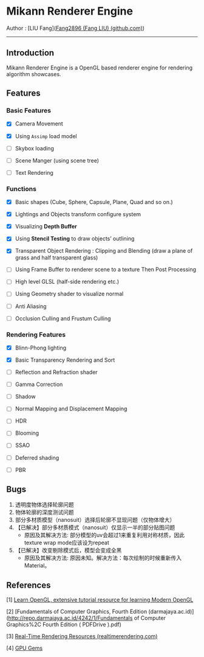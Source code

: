 # Mikann Renderer Engine

Author : [LIU Fang]([Fang2896 (Fang LIU) (github.com)](https://github.com/Fang2896))

---

## Introduction

Mikann Renderer Engine is a OpenGL based renderer engine for rendering algorithm showcases.



## Features

### Basic Features

* [x] Camera Movement
* [x] Using `Assimp` load model
* [ ] Skybox loading
* [ ] Scene Manger (using scene tree)

* [ ] Text Rendering




### Functions

* [x] Basic shapes
  (Cube, Sphere, Capsule, Plane, Quad and so on.)
* [x] Lightings and Objects transform configure system
* [x] Visualizing **Depth Buffer**
* [x] Using **Stencil Testing** to draw objects’ outlining
* [x] Transparent Object Rendering : Clipping and Blending 
  (draw a plane of grass and half transparent glass)
* [ ] Using Frame Buffer to renderer scene to a texture
  Then Post Processing
* [ ] High level GLSL (half-side rendering etc.)
* [ ] Using Geometry shader to visualize normal
* [ ] Anti Aliasing
* [ ] Occlusion Culling and Frustum Culling



### Rendering Features

* [x] Blinn-Phong lighting 
* [x] Basic Transparency Rendering and Sort
* [ ] Reflection and Refraction shader
* [ ] Gamma Correction
* [ ] Shadow
* [ ] Normal Mapping and Displacement Mapping
* [ ] HDR
* [ ] Blooming
* [ ] SSAO
* [ ] Deferred shading
* [ ] PBR


## Bugs
1. 透明度物体选择轮廓问题
2. 物体轮廓的深度测试问题
3. 部分多材质模型（nanosuit）选择后轮廓不显现问题（仅物体增大）
4. 【已解决】部分多材质模式（nanosuit）仅显示一半的部分贴图问题
   * 原因及其解决方法: 
     部分模型的uv会超过1来重复利用对称材质，因此texture wrap mode应该设为repeat
5. 【已解决】改变剔除模式后，模型会变成全黑
   * 原因及其解决方法:
     原因未知。解决方法：每次绘制的时候重新传入Material。


## References

[1] [Learn OpenGL, extensive tutorial resource for learning Modern OpenGL](https://learnopengl.com/)

[2] [Fundamentals of Computer Graphics, Fourth Edition (darmajaya.ac.id)](http://repo.darmajaya.ac.id/4242/1/Fundamentals of Computer Graphics%2C Fourth Edition ( PDFDrive ).pdf)

[3] [Real-Time Rendering Resources (realtimerendering.com)](https://www.realtimerendering.com/)

[4] [GPU Gems](https://developer.nvidia.com/gpugems/gpugems/contributors)

